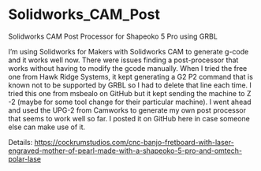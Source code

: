 # Solidworks_CAM_Post
Solidworks CAM Post Processor for Shapeoko 5 Pro using GRBL

I’m using Solidworks for Makers with Solidworks CAM to generate g-code and it works well now. There were issues finding a post-processor that works without having to modify the gcode manually. When I tried the free one from Hawk Ridge Systems, it kept generating a G2 P2 command that is known not to be supported by GRBL so I had to delete that line each time. I tried this one from msbealo on GitHub but it kept sending the machine to Z -2 (maybe for some tool change for their particular machine). I went ahead and used the UPG-2 from Camworks to generate my own post processor that seems to work well so far. I posted it on GitHub here in case someone else can make use of it.

Details: 
https://cockrumstudios.com/cnc-banjo-fretboard-with-laser-engraved-mother-of-pearl-made-with-a-shapeoko-5-pro-and-omtech-polar-lase
